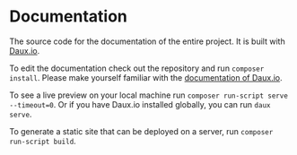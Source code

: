 # Documentation

The source code for the documentation of the entire project.
It is built with [Daux.io](https://daux.io/).

To edit the documentation check out the repository and run `composer install`.
Please make yourself familiar with the [documentation of Daux.io](https://daux.io/Getting_Started.html).

To see a live preview on your local machine run `composer run-script serve --timeout=0`.
Or if you have Daux.io installed globally, you can run `daux serve`.

To generate a static site that can be deployed on a server, run `composer run-script build`.
